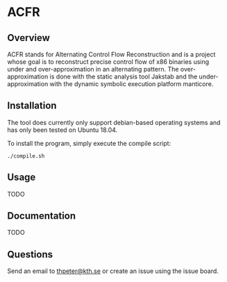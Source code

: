 # ACFR
## Overview
ACFR stands for Alternating Control Flow Reconstruction and is a project whose goal is to reconstruct precise control flow of x86 binaries using under and over-approximation in an alternating pattern. The over-approximation is done with the static analysis tool Jakstab and the under-approximation with the dynamic symbolic execution platform manticore.
## Installation

The tool does currently only support debian-based operating systems and has only been tested on Ubuntu 18.04.

To install the program, simply execute the compile script:
```
./compile.sh
```

## Usage
TODO

## Documentation
TODO

## Questions
Send an email to thpeter@kth.se or create an issue using the issue board.
